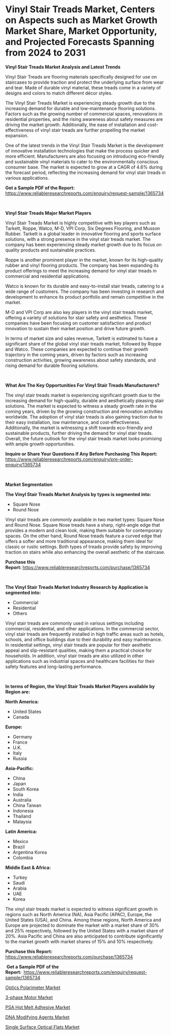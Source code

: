 <p><h1>Vinyl Stair Treads Market, Centers on Aspects such as Market Growth Market Share, Market Opportunity, and Projected Forecasts Spanning from 2024 to 2031</h1></p><p><strong>Vinyl Stair Treads Market Analysis and Latest Trends</strong></p>
<p><p>Vinyl Stair Treads are flooring materials specifically designed for use on staircases to provide traction and protect the underlying surface from wear and tear. Made of durable vinyl material, these treads come in a variety of designs and colors to match different décor styles.</p><p>The Vinyl Stair Treads Market is experiencing steady growth due to the increasing demand for durable and low-maintenance flooring solutions. Factors such as the growing number of commercial spaces, renovations in residential properties, and the rising awareness about safety measures are driving the market growth. Additionally, the ease of installation and cost-effectiveness of vinyl stair treads are further propelling the market expansion.</p><p>One of the latest trends in the Vinyl Stair Treads Market is the development of innovative installation technologies that make the process quicker and more efficient. Manufacturers are also focusing on introducing eco-friendly and sustainable vinyl materials to cater to the environmentally conscious consumer base. The market is expected to grow at a CAGR of 4.6% during the forecast period, reflecting the increasing demand for vinyl stair treads in various applications.</p></p>
<p><strong>Get a Sample PDF of the Report:&nbsp;</strong> <a href="https://www.reliableresearchreports.com/enquiry/request-sample/1365734">https://www.reliableresearchreports.com/enquiry/request-sample/1365734</a></p>
<p>&nbsp;</p>
<p><strong>Vinyl Stair Treads Major Market Players</strong></p>
<p><p>Vinyl Stair Treads Market is highly competitive with key players such as Tarkett, Roppe, Watco, M-D, VPI Corp, Six Degrees Flooring, and Musson Rubber. Tarkett is a global leader in innovative flooring and sports surface solutions, with a strong presence in the vinyl stair treads market. The company has been experiencing steady market growth due to its focus on quality products and sustainable practices.</p><p>Roppe is another prominent player in the market, known for its high-quality rubber and vinyl flooring products. The company has been expanding its product offerings to meet the increasing demand for vinyl stair treads in commercial and residential applications.</p><p>Watco is known for its durable and easy-to-install stair treads, catering to a wide range of customers. The company has been investing in research and development to enhance its product portfolio and remain competitive in the market.</p><p>M-D and VPI Corp are also key players in the vinyl stair treads market, offering a variety of solutions for stair safety and aesthetics. These companies have been focusing on customer satisfaction and product innovation to sustain their market position and drive future growth.</p><p>In terms of market size and sales revenue, Tarkett is estimated to have a significant share of the global vinyl stair treads market, followed by Roppe and Watco. These companies are expected to continue their growth trajectory in the coming years, driven by factors such as increasing construction activities, growing awareness about safety standards, and rising demand for durable flooring solutions.</p></p>
<p>&nbsp;</p>
<p><strong>What Are The Key Opportunities For Vinyl Stair Treads Manufacturers?</strong></p>
<p><p>The vinyl stair treads market is experiencing significant growth due to the increasing demand for high-quality, durable and aesthetically pleasing stair solutions. The market is expected to witness a steady growth rate in the coming years, driven by the growing construction and renovation activities worldwide. The adoption of vinyl stair treads is also gaining traction due to their easy installation, low maintenance, and cost-effectiveness. Additionally, the market is witnessing a shift towards eco-friendly and sustainable products, further driving the demand for vinyl stair treads. Overall, the future outlook for the vinyl stair treads market looks promising with ample growth opportunities.</p></p>
<p><strong>Inquire or Share Your Questions If Any Before Purchasing This Report:</strong> <a href="https://www.reliableresearchreports.com/enquiry/pre-order-enquiry/1365734">https://www.reliableresearchreports.com/enquiry/pre-order-enquiry/1365734</a></p>
<p>&nbsp;</p>
<p><strong>Market Segmentation</strong></p>
<p><strong>The Vinyl Stair Treads Market Analysis by types is segmented into:</strong></p>
<p><ul><li>Square Nose</li><li>Round Nose</li></ul></p>
<p><p>Vinyl stair treads are commonly available in two market types: Square Nose and Round Nose. Square Nose treads have a sharp, right-angle edge that provides a modern and clean look, making them suitable for contemporary spaces. On the other hand, Round Nose treads feature a curved edge that offers a softer and more traditional appearance, making them ideal for classic or rustic settings. Both types of treads provide safety by improving traction on stairs while also enhancing the overall aesthetic of the staircase.</p></p>
<p><strong>Purchase this Report:&nbsp;</strong><a href="https://www.reliableresearchreports.com/purchase/1365734">https://www.reliableresearchreports.com/purchase/1365734</a></p>
<p>&nbsp;</p>
<p><strong>The Vinyl Stair Treads Market Industry Research by Application is segmented into:</strong></p>
<p><ul><li>Commercial</li><li>Residential</li><li>Others</li></ul></p>
<p><p>Vinyl stair treads are commonly used in various settings including commercial, residential, and other applications. In the commercial sector, vinyl stair treads are frequently installed in high traffic areas such as hotels, schools, and office buildings due to their durability and easy maintenance. In residential settings, vinyl stair treads are popular for their aesthetic appeal and slip-resistant qualities, making them a practical choice for households. In addition, vinyl stair treads are also utilized in other applications such as industrial spaces and healthcare facilities for their safety features and long-lasting performance.</p></p>
<p>&nbsp;</p>
<p><strong>In terms of Region, the Vinyl Stair Treads Market Players available by Region are:</strong></p>
<p>
    <p> <strong> North America: </strong>
        <ul>
            <li>United States</li>
            <li>Canada</li>
        </ul>
        </p> 
    <p> <strong> Europe: </strong>
        <ul>
            <li>Germany</li>
            <li>France</li>
            <li>U.K.</li>
            <li>Italy</li>
            <li>Russia</li>
        </ul>
        </p> 
    <p> <strong> Asia-Pacific: </strong>
        <ul>
            <li>China</li>
            <li>Japan</li>
            <li>South Korea</li>
            <li>India</li>
            <li>Australia</li>
            <li>China Taiwan</li>
            <li>Indonesia</li>
            <li>Thailand</li>
            <li>Malaysia</li>
        </ul>
        </p> 
    <p> <strong> Latin America: </strong>
        <ul>
            <li>Mexico</li>
            <li>Brazil</li>
            <li>Argentina Korea</li>
            <li>Colombia</li>
        </ul>
        </p> 
    <p> <strong> Middle East & Africa: </strong>
        <ul>
            <li>Turkey</li>
            <li>Saudi</li>
            <li>Arabia</li>
            <li>UAE</li>
            <li>Korea</li>
        </ul>
    </p>
    </p>
<p><p>The vinyl stair treads market is expected to witness significant growth in regions such as North America (NA), Asia Pacific (APAC), Europe, the United States (USA), and China. Among these regions, North America and Europe are projected to dominate the market with a market share of 30% and 25% respectively, followed by the United States with a market share of 20%. Asia Pacific and China are also anticipated to contribute significantly to the market growth with market shares of 15% and 10% respectively.</p></p>
<p><strong>Purchase this Report: </strong><a href="https://www.reliableresearchreports.com/purchase/1365734">https://www.reliableresearchreports.com/purchase/1365734</a></p>
<p>&nbsp;<strong>Get a Sample PDF of the Report:&nbsp;&nbsp;</strong><a href="https://www.reliableresearchreports.com/enquiry/request-sample/1365734">https://www.reliableresearchreports.com/enquiry/request-sample/1365734</a></p>
<p><strong></strong></p>
<p><p><a href="https://medium.com/p/d266f82a7bbc/edit">Optics Polarimeter Market</a></p><p><a href="https://medium.com/p/ebf971f07065/edit">3-phase Motor Market</a></p><p><a href="https://github.com/juancolorado15/Market-Research-Report-List-1/blob/main/psa-hot-melt-adhesive-market.md">PSA Hot Melt Adhesive Market</a></p><p><a href="https://github.com/dx0328/Market-Research-Report-List-1/blob/main/dna-modifying-agents-market.md">DNA Modifying Agents Market</a></p><p><a href="https://medium.com/p/2d4d85e13673/edit">Single Surface Optical Flats Market</a></p></p>